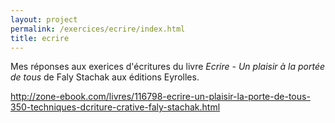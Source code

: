 ```yaml
---
layout: project
permalink: /exercices/ecrire/index.html
title: ecrire
---
```


Mes réponses aux exerices d'écritures du livre *Ecrire - Un plaisir à la portée de tous* de Faly Stachak aux éditions Eyrolles.

http://zone-ebook.com/livres/116798-ecrire-un-plaisir-la-porte-de-tous-350-techniques-dcriture-crative-faly-stachak.html